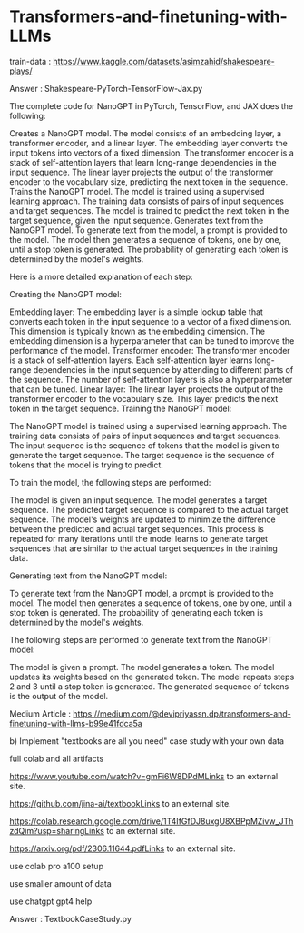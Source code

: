 # Transformers-and-finetuning-with-LLMs

train-data :  https://www.kaggle.com/datasets/asimzahid/shakespeare-plays/

Answer : Shakespeare-PyTorch-TensorFlow-Jax.py

The complete code for NanoGPT in PyTorch, TensorFlow, and JAX does the following:

Creates a NanoGPT model. The model consists of an embedding layer, a transformer encoder, and a linear layer. The embedding layer converts the input tokens into vectors of a fixed dimension. The transformer encoder is a stack of self-attention layers that learn long-range dependencies in the input sequence. The linear layer projects the output of the transformer encoder to the vocabulary size, predicting the next token in the sequence.
Trains the NanoGPT model. The model is trained using a supervised learning approach. The training data consists of pairs of input sequences and target sequences. The model is trained to predict the next token in the target sequence, given the input sequence.
Generates text from the NanoGPT model. To generate text from the model, a prompt is provided to the model. The model then generates a sequence of tokens, one by one, until a stop token is generated. The probability of generating each token is determined by the model's weights.


Here is a more detailed explanation of each step:

Creating the NanoGPT model:

Embedding layer: The embedding layer is a simple lookup table that converts each token in the input sequence to a vector of a fixed dimension. This dimension is typically known as the embedding dimension. The embedding dimension is a hyperparameter that can be tuned to improve the performance of the model.
Transformer encoder: The transformer encoder is a stack of self-attention layers. Each self-attention layer learns long-range dependencies in the input sequence by attending to different parts of the sequence. The number of self-attention layers is also a hyperparameter that can be tuned.
Linear layer: The linear layer projects the output of the transformer encoder to the vocabulary size. This layer predicts the next token in the target sequence.
Training the NanoGPT model:

The NanoGPT model is trained using a supervised learning approach. The training data consists of pairs of input sequences and target sequences. The input sequence is the sequence of tokens that the model is given to generate the target sequence. The target sequence is the sequence of tokens that the model is trying to predict.

To train the model, the following steps are performed:

The model is given an input sequence.
The model generates a target sequence.
The predicted target sequence is compared to the actual target sequence.
The model's weights are updated to minimize the difference between the predicted and actual target sequences.
This process is repeated for many iterations until the model learns to generate target sequences that are similar to the actual target sequences in the training data.

Generating text from the NanoGPT model:

To generate text from the NanoGPT model, a prompt is provided to the model. The model then generates a sequence of tokens, one by one, until a stop token is generated. The probability of generating each token is determined by the model's weights.

The following steps are performed to generate text from the NanoGPT model:

The model is given a prompt.
The model generates a token.
The model updates its weights based on the generated token.
The model repeats steps 2 and 3 until a stop token is generated.
The generated sequence of tokens is the output of the model.


Medium Article : https://medium.com/@devipriyassn.dp/transformers-and-finetuning-with-llms-b99e41fdca5a


b) Implement "textbooks are all you need" case study with your own data

full colab and all artifacts

https://www.youtube.com/watch?v=gmFi6W8DPdMLinks to an external site.


 

https://github.com/jina-ai/textbookLinks to an external site.

 

https://colab.research.google.com/drive/1T4IfGfDJ8uxgU8XBPpMZivw_JThzdQim?usp=sharingLinks to an external site.

 

https://arxiv.org/pdf/2306.11644.pdfLinks to an external site.

 

use colab pro a100 setup

 

use smaller amount of data

 

use chatgpt gpt4 help 

Answer :  TextbookCaseStudy.py
